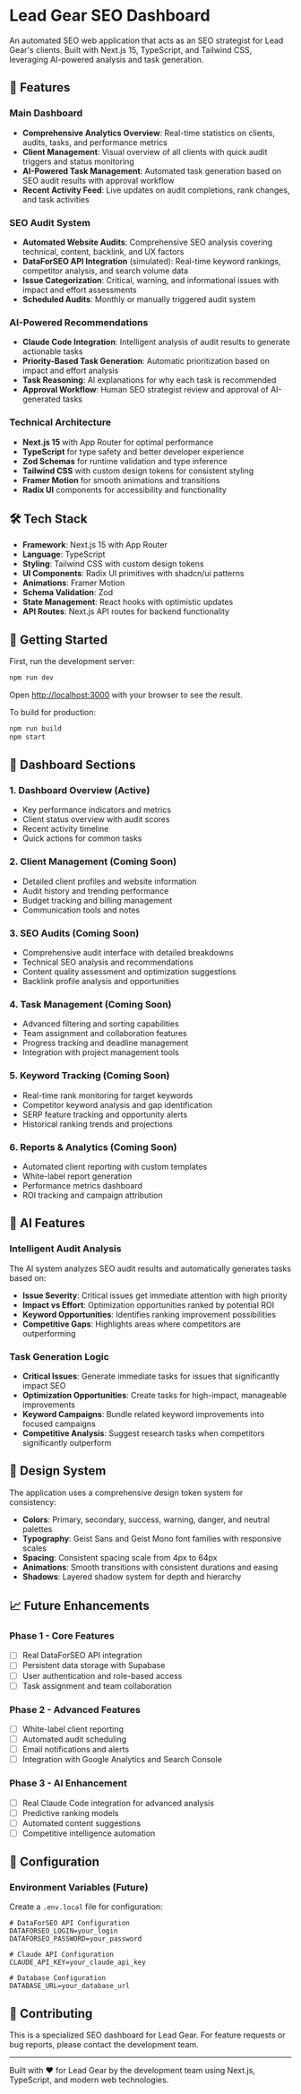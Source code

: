 # Lead Gear SEO Dashboard

An automated SEO web application that acts as an SEO strategist for Lead Gear's clients. Built with Next.js 15, TypeScript, and Tailwind CSS, leveraging AI-powered analysis and task generation.

## 🚀 Features

### Main Dashboard
- **Comprehensive Analytics Overview**: Real-time statistics on clients, audits, tasks, and performance metrics
- **Client Management**: Visual overview of all clients with quick audit triggers and status monitoring
- **AI-Powered Task Management**: Automated task generation based on SEO audit results with approval workflow
- **Recent Activity Feed**: Live updates on audit completions, rank changes, and task activities

### SEO Audit System
- **Automated Website Audits**: Comprehensive SEO analysis covering technical, content, backlink, and UX factors
- **DataForSEO API Integration** (simulated): Real-time keyword rankings, competitor analysis, and search volume data
- **Issue Categorization**: Critical, warning, and informational issues with impact and effort assessments
- **Scheduled Audits**: Monthly or manually triggered audit system

### AI-Powered Recommendations
- **Claude Code Integration**: Intelligent analysis of audit results to generate actionable tasks
- **Priority-Based Task Generation**: Automatic prioritization based on impact and effort analysis
- **Task Reasoning**: AI explanations for why each task is recommended
- **Approval Workflow**: Human SEO strategist review and approval of AI-generated tasks

### Technical Architecture
- **Next.js 15** with App Router for optimal performance
- **TypeScript** for type safety and better developer experience
- **Zod Schemas** for runtime validation and type inference
- **Tailwind CSS** with custom design tokens for consistent styling
- **Framer Motion** for smooth animations and transitions
- **Radix UI** components for accessibility and functionality

## 🛠 Tech Stack

- **Framework**: Next.js 15 with App Router
- **Language**: TypeScript
- **Styling**: Tailwind CSS with custom design tokens
- **UI Components**: Radix UI primitives with shadcn/ui patterns
- **Animations**: Framer Motion
- **Schema Validation**: Zod
- **State Management**: React hooks with optimistic updates
- **API Routes**: Next.js API routes for backend functionality

## 🚀 Getting Started

First, run the development server:

```bash
npm run dev
```

Open [http://localhost:3000](http://localhost:3000) with your browser to see the result.

To build for production:

```bash
npm run build
npm start
```

## 📱 Dashboard Sections

### 1. Dashboard Overview (Active)
- Key performance indicators and metrics
- Client status overview with audit scores
- Recent activity timeline
- Quick actions for common tasks

### 2. Client Management (Coming Soon)
- Detailed client profiles and website information
- Audit history and trending performance
- Budget tracking and billing management
- Communication tools and notes

### 3. SEO Audits (Coming Soon)
- Comprehensive audit interface with detailed breakdowns
- Technical SEO analysis and recommendations
- Content quality assessment and optimization suggestions
- Backlink profile analysis and opportunities

### 4. Task Management (Coming Soon)
- Advanced filtering and sorting capabilities
- Team assignment and collaboration features
- Progress tracking and deadline management
- Integration with project management tools

### 5. Keyword Tracking (Coming Soon)
- Real-time rank monitoring for target keywords
- Competitor keyword analysis and gap identification
- SERP feature tracking and opportunity alerts
- Historical ranking trends and projections

### 6. Reports & Analytics (Coming Soon)
- Automated client reporting with custom templates
- White-label report generation
- Performance metrics dashboard
- ROI tracking and campaign attribution

## 🤖 AI Features

### Intelligent Audit Analysis
The AI system analyzes SEO audit results and automatically generates tasks based on:
- **Issue Severity**: Critical issues get immediate attention with high priority
- **Impact vs Effort**: Optimization opportunities ranked by potential ROI
- **Keyword Opportunities**: Identifies ranking improvement possibilities
- **Competitive Gaps**: Highlights areas where competitors are outperforming

### Task Generation Logic
- **Critical Issues**: Generate immediate tasks for issues that significantly impact SEO
- **Optimization Opportunities**: Create tasks for high-impact, manageable improvements
- **Keyword Campaigns**: Bundle related keyword improvements into focused campaigns
- **Competitive Analysis**: Suggest research tasks when competitors significantly outperform

## 🎨 Design System

The application uses a comprehensive design token system for consistency:

- **Colors**: Primary, secondary, success, warning, danger, and neutral palettes
- **Typography**: Geist Sans and Geist Mono font families with responsive scales
- **Spacing**: Consistent spacing scale from 4px to 64px
- **Animations**: Smooth transitions with consistent durations and easing
- **Shadows**: Layered shadow system for depth and hierarchy

## 📈 Future Enhancements

### Phase 1 - Core Features
- [ ] Real DataForSEO API integration
- [ ] Persistent data storage with Supabase
- [ ] User authentication and role-based access
- [ ] Task assignment and team collaboration

### Phase 2 - Advanced Features
- [ ] White-label client reporting
- [ ] Automated audit scheduling
- [ ] Email notifications and alerts
- [ ] Integration with Google Analytics and Search Console

### Phase 3 - AI Enhancement
- [ ] Real Claude Code integration for advanced analysis
- [ ] Predictive ranking models
- [ ] Automated content suggestions
- [ ] Competitive intelligence automation

## 🔧 Configuration

### Environment Variables (Future)
Create a `.env.local` file for configuration:
```env
# DataForSEO API Configuration
DATAFORSEO_LOGIN=your_login
DATAFORSEO_PASSWORD=your_password

# Claude API Configuration
CLAUDE_API_KEY=your_claude_api_key

# Database Configuration
DATABASE_URL=your_database_url
```

## 🤝 Contributing

This is a specialized SEO dashboard for Lead Gear. For feature requests or bug reports, please contact the development team.

---

Built with ❤️ for Lead Gear by the development team using Next.js, TypeScript, and modern web technologies.
